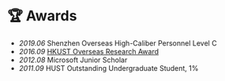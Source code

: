 # 🏆 Awards
- *2019.06* Shenzhen Overseas High-Caliber Personnel Level C
- *2016.09* [HKUST Overseas Research Award](https://fytgs.hkust.edu.hk/scholarships/other-funding-and-scholarships)
- *2012.08* Microsoft Junior Scholar
- *2011.09* HUST Outstanding Undergraduate Student, 1%